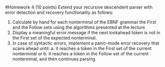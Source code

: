 #Homework 4 (10 points)
Extend your recursive descendent parser with error detection and recovery functionality as follows:

1. Calculate by hand for each nonterminal of the EBNF grammar the First and the Follow sets using the algorithms presented at the lecture
2. Display a meaningful error message if the next lookahead token is not in the First set of the expected nonterminal.
3. In case of syntactic errors, implement a panic-mode error recovery that scans ahead until:
	a. it reaches a token in the First set of the current nonterminal or
	b. it reaches a token in the Follow set of the current nonterminal, and then continues parsing.